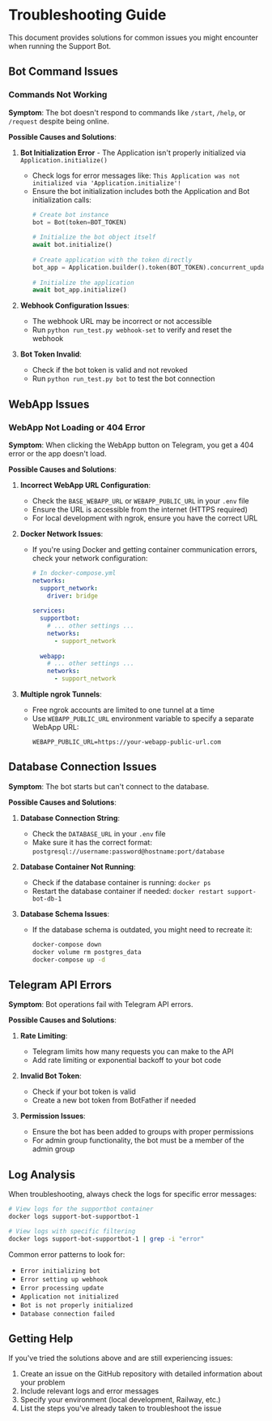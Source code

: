 # Troubleshooting Guide

This document provides solutions for common issues you might encounter when running the Support Bot.

## Bot Command Issues

### Commands Not Working

**Symptom**: The bot doesn't respond to commands like `/start`, `/help`, or `/request` despite being online.

**Possible Causes and Solutions**:

1. **Bot Initialization Error** - The Application isn't properly initialized via `Application.initialize()`
   - Check logs for error messages like: `This Application was not initialized via 'Application.initialize'!`
   - Ensure the bot initialization includes both the Application and Bot initialization calls:
     ```python
     # Create bot instance
     bot = Bot(token=BOT_TOKEN)
              
     # Initialize the bot object itself
     await bot.initialize()
              
     # Create application with the token directly
     bot_app = Application.builder().token(BOT_TOKEN).concurrent_updates(True).build()
              
     # Initialize the application
     await bot_app.initialize()
     ```

2. **Webhook Configuration Issues**:
   - The webhook URL may be incorrect or not accessible
   - Run `python run_test.py webhook-set` to verify and reset the webhook

3. **Bot Token Invalid**:
   - Check if the bot token is valid and not revoked
   - Run `python run_test.py bot` to test the bot connection

## WebApp Issues

### WebApp Not Loading or 404 Error

**Symptom**: When clicking the WebApp button on Telegram, you get a 404 error or the app doesn't load.

**Possible Causes and Solutions**:

1. **Incorrect WebApp URL Configuration**:
   - Check the `BASE_WEBAPP_URL` or `WEBAPP_PUBLIC_URL` in your `.env` file
   - Ensure the URL is accessible from the internet (HTTPS required)
   - For local development with ngrok, ensure you have the correct URL

2. **Docker Network Issues**:
   - If you're using Docker and getting container communication errors, check your network configuration:
     ```yaml
     # In docker-compose.yml
     networks:
       support_network:
         driver: bridge
 
     services:
       supportbot:
         # ... other settings ...
         networks:
           - support_network
       
       webapp:
         # ... other settings ...
         networks:
           - support_network
     ```

3. **Multiple ngrok Tunnels**:
   - Free ngrok accounts are limited to one tunnel at a time
   - Use `WEBAPP_PUBLIC_URL` environment variable to specify a separate WebApp URL:
     ```
     WEBAPP_PUBLIC_URL=https://your-webapp-public-url.com
     ```

## Database Connection Issues

**Symptom**: The bot starts but can't connect to the database.

**Possible Causes and Solutions**:

1. **Database Connection String**:
   - Check the `DATABASE_URL` in your `.env` file
   - Make sure it has the correct format: `postgresql://username:password@hostname:port/database`

2. **Database Container Not Running**:
   - Check if the database container is running: `docker ps`
   - Restart the database container if needed: `docker restart support-bot-db-1`

3. **Database Schema Issues**:
   - If the database schema is outdated, you might need to recreate it:
     ```bash
     docker-compose down
     docker volume rm postgres_data
     docker-compose up -d
     ```

## Telegram API Errors

**Symptom**: Bot operations fail with Telegram API errors.

**Possible Causes and Solutions**:

1. **Rate Limiting**:
   - Telegram limits how many requests you can make to the API
   - Add rate limiting or exponential backoff to your bot code

2. **Invalid Bot Token**:
   - Check if your bot token is valid
   - Create a new bot token from BotFather if needed

3. **Permission Issues**:
   - Ensure the bot has been added to groups with proper permissions
   - For admin group functionality, the bot must be a member of the admin group

## Log Analysis

When troubleshooting, always check the logs for specific error messages:

```bash
# View logs for the supportbot container
docker logs support-bot-supportbot-1

# View logs with specific filtering
docker logs support-bot-supportbot-1 | grep -i "error"
```

Common error patterns to look for:
- `Error initializing bot`
- `Error setting up webhook`
- `Error processing update`
- `Application not initialized`
- `Bot is not properly initialized`
- `Database connection failed`

## Getting Help

If you've tried the solutions above and are still experiencing issues:

1. Create an issue on the GitHub repository with detailed information about your problem
2. Include relevant logs and error messages
3. Specify your environment (local development, Railway, etc.)
4. List the steps you've already taken to troubleshoot the issue 